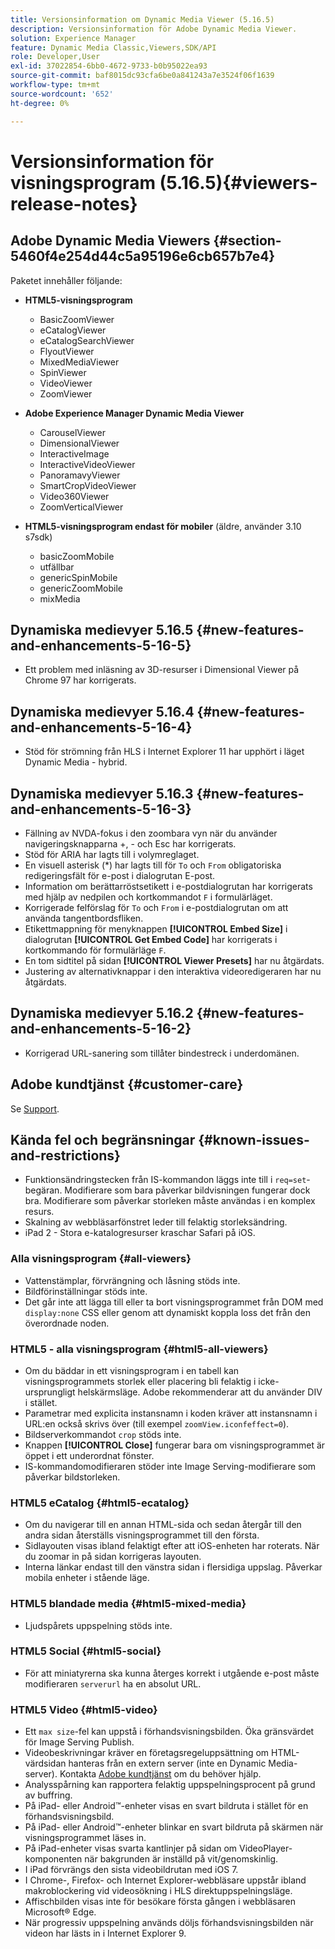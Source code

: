 ```yaml
---
title: Versionsinformation om Dynamic Media Viewer (5.16.5)
description: Versionsinformation för Adobe Dynamic Media Viewer.
solution: Experience Manager
feature: Dynamic Media Classic,Viewers,SDK/API
role: Developer,User
exl-id: 37022854-6bb0-4672-9733-b0b95022ea93
source-git-commit: baf8015dc93cfa6be0a841243a7e3524f06f1639
workflow-type: tm+mt
source-wordcount: '652'
ht-degree: 0%

---
```


# Versionsinformation för visningsprogram (5.16.5){#viewers-release-notes}

<!-- Updated March 03, 2022 for the 5.16.5 release. Contact is Deepa Gupta-->

<!-- hide: yes
hidefromtoc: yes-->

<!-- robots: noindex
googlebot: noindex -->

## Adobe Dynamic Media Viewers {#section-5460f4e254d44c5a95196e6cb657b7e4}

Paketet innehåller följande:

* **HTML5-visningsprogram**

   * BasicZoomViewer
   * eCatalogViewer
   * eCatalogSearchViewer
   * FlyoutViewer
   * MixedMediaViewer
   * SpinViewer
   * VideoViewer
   * ZoomViewer

* **Adobe Experience Manager Dynamic Media Viewer**

   * CarouselViewer
   * DimensionalViewer
   * InteractiveImage
   * InteractiveVideoViewer
   * PanoramavyViewer
   * SmartCropVideoViewer
   * Video360Viewer
   * ZoomVerticalViewer

* **HTML5-visningsprogram endast för mobiler** (äldre, använder 3.10 s7sdk)

   * basicZoomMobile
   * utfällbar
   * genericSpinMobile
   * genericZoomMobile
   * mixMedia


## Dynamiska medievyer 5.16.5 {#new-features-and-enhancements-5-16-5}

* Ett problem med inläsning av 3D-resurser i Dimensional Viewer på Chrome 97 har korrigerats.

## Dynamiska medievyer 5.16.4 {#new-features-and-enhancements-5-16-4}

* Stöd för strömning från HLS i Internet Explorer 11 har upphört i läget Dynamic Media - hybrid.

## Dynamiska medievyer 5.16.3 {#new-features-and-enhancements-5-16-3}

* Fällning av NVDA-fokus i den zoombara vyn när du använder navigeringsknapparna +, - och Esc har korrigerats. <!-- (CQ-4290719) -->
* Stöd för ARIA har lagts till i volymreglaget. <!--  (CQ-4324080) -->
* En visuell asterisk (*) har lagts till för `To` och `From` obligatoriska redigeringsfält för e-post i dialogrutan E-post. <!-- (CQ-4290935) -->
* Information om berättarröstsetikett i e-postdialogrutan har korrigerats med hjälp av nedpilen och kortkommandot `F` i formulärläget. <!-- (CQ-4290934) -->
* Korrigerade felförslag för `To` och `From` i e-postdialogrutan om att använda tangentbordsfliken. <!-- (CQ-4290930) -->
* Etikettmappning för menyknappen **[!UICONTROL Embed Size]** i dialogrutan **[!UICONTROL Get Embed Code]** har korrigerats i kortkommando för formulärläge `F`. <!-- (CQ-4290929) -->
* En tom sidtitel på sidan **[!UICONTROL Viewer Presets]** har nu åtgärdats. <!-- (CQ-4290936) -->
* Justering av alternativknappar i den interaktiva videoredigeraren har nu åtgärdats. <!-- (CQ-4330159) -->

## Dynamiska medievyer 5.16.2 {#new-features-and-enhancements-5-16-2}

* Korrigerad URL-sanering som tillåter bindestreck i underdomänen. <!-- (CQ-4327691) -->

## Adobe kundtjänst {#customer-care}

Se [Support](https://experienceleague.adobe.com/docs/dynamic-media-classic/using/intro/support.html#intro).

## Kända fel och begränsningar {#known-issues-and-restrictions}

* Funktionsändringstecken från IS-kommandon läggs inte till i `req=set`-begäran. Modifierare som bara påverkar bildvisningen fungerar dock bra. Modifierare som påverkar storleken måste användas i en komplex resurs.
* Skalning av webbläsarfönstret leder till felaktig storleksändring.
* iPad 2 - Stora e-katalogresurser kraschar Safari på iOS.

### Alla visningsprogram {#all-viewers}

* Vattenstämplar, förvrängning och låsning stöds inte.
* Bildförinställningar stöds inte.
* Det går inte att lägga till eller ta bort visningsprogrammet från DOM med `display:none` CSS eller genom att dynamiskt koppla loss det från den överordnade noden.

### HTML5 - alla visningsprogram {#html5-all-viewers}

* Om du bäddar in ett visningsprogram i en tabell kan visningsprogrammets storlek eller placering bli felaktig i icke-ursprungligt helskärmsläge. Adobe rekommenderar att du använder DIV i stället.
* Parametrar med explicita instansnamn i koden kräver att instansnamn i URL:en också skrivs över (till exempel `zoomView.iconfeffect=0`).
* Bildserverkommandot `crop` stöds inte.
* Knappen **[!UICONTROL Close]** fungerar bara om visningsprogrammet är öppet i ett underordnat fönster.
* IS-kommandomodifieraren stöder inte Image Serving-modifierare som påverkar bildstorleken.

### HTML5 eCatalog {#html5-ecatalog}

* Om du navigerar till en annan HTML-sida och sedan återgår till den andra sidan återställs visningsprogrammet till den första.
* Sidlayouten visas ibland felaktigt efter att iOS-enheten har roterats. När du zoomar in på sidan korrigeras layouten.
* Interna länkar endast till den vänstra sidan i flersidiga uppslag. Påverkar mobila enheter i stående läge.

### HTML5 blandade media {#html5-mixed-media}

* Ljudspårets uppspelning stöds inte.

### HTML5 Social {#html5-social}

* För att miniatyrerna ska kunna återges korrekt i utgående e-post måste modifieraren `serverurl` ha en absolut URL.

### HTML5 Video {#html5-video}

* Ett `max size`-fel kan uppstå i förhandsvisningsbilden. Öka gränsvärdet för Image Serving Publish.
* Videobeskrivningar kräver en företagsregeluppsättning om HTML-värdsidan hanteras från en extern server (inte en Dynamic Media-server). Kontakta [Adobe kundtjänst](https://experienceleague.adobe.com/docs/dynamic-media-classic/using/intro/support.html#intro) om du behöver hjälp.
* Analysspårning kan rapportera felaktig uppspelningsprocent på grund av buffring.
* På iPad- eller Android™-enheter visas en svart bildruta i stället för en förhandsvisningsbild.
* På iPad- eller Android™-enheter blinkar en svart bildruta på skärmen när visningsprogrammet läses in.
* På iPad-enheter visas svarta kantlinjer på sidan om VideoPlayer-komponenten när bakgrunden är inställd på vit/genomskinlig.
* I iPad förvrängs den sista videobildrutan med iOS 7.
* I Chrome-, Firefox- och Internet Explorer-webbläsare uppstår ibland makroblockering vid videosökning i HLS direktuppspelningsläge.
* Affischbilden visas inte för besökare första gången i webbläsaren Microsoft® Edge.
* När progressiv uppspelning används döljs förhandsvisningsbilden när videon har lästs in i Internet Explorer 9.
